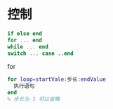 # 控制

```matlab
if else end
for ... end
while ... end
switch ... case ..end
```

for

```matlab
for loop=startVale:步长:endValue
  执行语句
end
% 步长为 1 可以省略
```

